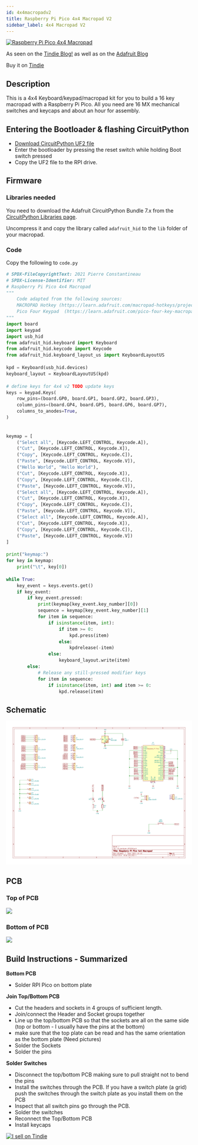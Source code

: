 ```yaml
---
id: 4x4macropadv2
title: Raspberry Pi Pico 4x4 Macropad V2
sidebar_label: 4x4 Macropad V2
---
```



[![Raspberry Pi Pico 4x4 Macropad](https://cdn.tindiemedia.com/images/resize/Pubqf0yIn05dkHKhwmGQ0Qd6Ov4=/p/fit-in/653x435/filters:fill(fff)/i/556481/products/2021-09-14T00%3A50%3A10.547Z-PXL_20210914_004745226.jpg?1631555465)](https://www.tindie.com/products/jpconstantineau/raspberry-pi-pico-4x4-macropad/)

As seen on the [Tindie Blog!](https://blog.tindie.com/2021/09/raspberry-pi-pico-macropad/) as well as on the [Adafruit Blog](https://blog.adafruit.com/2021/09/22/a-raspberry-pi-macropad-for-quick-fire-keymaps-circuitpython-raspberrypi-raspberrypipico/)

Buy it on [Tindie](https://www.tindie.com/products/jpconstantineau/raspberry-pi-pico-4x4-macropad/)

## Description

This is a 4x4 Keyboard/keypad/macropad kit for you to build a 16 key macropad with a Raspberry Pi Pico. All you need are 16 MX mechanical switches and keycaps and about an hour for assembly.


## Entering the Bootloader & flashing CircuitPython

* [Download CircuitPython UF2 file](https://circuitpython.org/board/raspberry_pi_pico/)
* Enter the bootloader by pressing the reset switch while holding Boot switch pressed
* Copy the UF2 file to the RPI drive.

## Firmware

### Libraries needed

You need to download the Adafruit CircuitPython Bundle 7.x from the [CircuitPython Libraries page](https://circuitpython.org/libraries).

Uncompress it and copy the library called `adafruit_hid` to the `lib` folder of your macropad.

### Code
Copy the following to `code.py`

``` python
# SPDX-FileCopyrightText: 2021 Pierre Constantineau
# SPDX-License-Identifier: MIT
# Raspberry Pi Pico 4x4 Macropad 
"""
    Code adapted from the following sources:
    MACROPAD Hotkey (https://learn.adafruit.com/macropad-hotkeys/project-code)
    Pico Four Keypad  (https://learn.adafruit.com/pico-four-key-macropad/code-the-four-keypad)
"""
import board
import keypad
import usb_hid
from adafruit_hid.keyboard import Keyboard
from adafruit_hid.keycode import Keycode
from adafruit_hid.keyboard_layout_us import KeyboardLayoutUS

kpd = Keyboard(usb_hid.devices)
keyboard_layout = KeyboardLayoutUS(kpd)

# define keys for 4x4 v2 TODO update keys
keys = keypad.Keys(
    row_pins=(board.GP0, board.GP1, board.GP2, board.GP3),
    column_pins=(board.GP4, board.GP5, board.GP6, board.GP7),
    columns_to_anodes=True,
)


keymap = [
    ("Select all", [Keycode.LEFT_CONTROL, Keycode.A]),
    ("Cut", [Keycode.LEFT_CONTROL, Keycode.X]),
    ("Copy", [Keycode.LEFT_CONTROL, Keycode.C]),
    ("Paste", [Keycode.LEFT_CONTROL, Keycode.V]),
    ("Hello World", "Hello World"),
    ("Cut", [Keycode.LEFT_CONTROL, Keycode.X]),
    ("Copy", [Keycode.LEFT_CONTROL, Keycode.C]),
    ("Paste", [Keycode.LEFT_CONTROL, Keycode.V]),
    ("Select all", [Keycode.LEFT_CONTROL, Keycode.A]),
    ("Cut", [Keycode.LEFT_CONTROL, Keycode.X]),
    ("Copy", [Keycode.LEFT_CONTROL, Keycode.C]),
    ("Paste", [Keycode.LEFT_CONTROL, Keycode.V]),
    ("Select all", [Keycode.LEFT_CONTROL, Keycode.A]),
    ("Cut", [Keycode.LEFT_CONTROL, Keycode.X]),
    ("Copy", [Keycode.LEFT_CONTROL, Keycode.C]),
    ("Paste", [Keycode.LEFT_CONTROL, Keycode.V])
]

print("keymap:")
for key in keymap:
    print("\t", key[0])

while True:
    key_event = keys.events.get()
    if key_event:  
        if key_event.pressed:
            print(keymap[key_event.key_number][0])
            sequence = keymap[key_event.key_number][1]
            for item in sequence:
                if isinstance(item, int):
                    if item >= 0:
                        kpd.press(item)
                    else:
                        kpdrelease(-item)
                else:
                    keyboard_layout.write(item)
        else:
            # Release any still-pressed modifier keys
            for item in sequence:
                if isinstance(item, int) and item >= 0:
                    kpd.release(item)
```

## Schematic

![schematic](/img/Schematic-4x4macropadv1.png)
## PCB

### Top of PCB

<img src="http://pykey.jpconstantineau.com/img/4x4picov1top.svg" width="500" /> 

### Bottom of PCB

<img src="http://pykey.jpconstantineau.com/img/4x4picov1bottom.svg" width="500" /> 


## Build Instructions - Summarized

**Bottom PCB**
- Solder RPI Pico on bottom plate


**Join Top/Bottom PCB**
- Cut the headers and sockets in 4 groups of sufficient length.  
- Join/connect the Header and Socket groups together 
- Line up the top/bottom PCB so that the sockets are all on the same side (top or bottom - I usually have the pins at the bottom) 
- make sure that the top plate can be read and has the same orientation as the bottom plate (Need pictures)
- Solder the Sockets 
- Solder the pins 
 
**Solder Switches**
- Disconnect the top/bottom PCB making sure to pull straight not to bend the pins
- Install the switches through the PCB. If you have a switch plate (a grid) push the switches through the switch plate as you install them on the PCB
- Inspect that all switch pins go through the PCB.
- Solder the switches 
- Reconnect the Top/Bottom PCB
- Install keycaps


[![I sell on Tindie](https://d2ss6ovg47m0r5.cloudfront.net/badges/tindie-mediums.png)](https://www.tindie.com/stores/jpconstantineau/?ref=offsite_badges&utm_source=sellers_jpconstantineau&utm_medium=badges&utm_campaign=badge_medium)